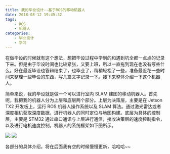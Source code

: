 ```yaml
---
title: 我的毕业设计--基于ROS的移动机器人
date: 2018-08-12 19:45:32
tags:
	- ROS
	- 机器人
categories:
	- 毕业设计
	- 学习
---
```


在做毕设的时候就有这个想法，想把毕设过程中学到的和遇到坑全都一点点的记录下来。但是由于毕设时间也比较紧张，又要上班，所以一直拖到现在也没有写些什么。好在最近毕设也答辩结束了，也毕业了，稍稍轻松了一些，准备最近花一些时间来整理一些毕设的东西，写几篇文字记录一下。接下来整体介绍一下这个机器人。

<!-- more -->

简单来说，我的毕设就是做一个可以进行室内 SLAM 建图的移动机器人。首先呢，我把我的机器人分为上层和底层两个部分。上层为决策层，主要是在 Jetson TX2 开发板上，运行 ROS 机器人操作系统以及 SLAM 算法。通过激光雷达或者深度相机获取深度数据，进行机器人的同时定位与地图构建。底层为具体的控制层，主要是 STM32 通过串口通讯与上层进行通信，接收决策层的速度控制指令，以及进行电机速度控制。机器人的系统框架如下图所示。

![](https://ww3.sinaimg.cn/large/005YhI8igy1fugcmx4e46j30m90d8mys)
![](https://ww3.sinaimg.cn/large/005YhI8igy1fugcnqpd93j30rk0g2ju9)

各部分的具体介绍，将在后面我有空的时候慢慢更新，哈哈哈~~